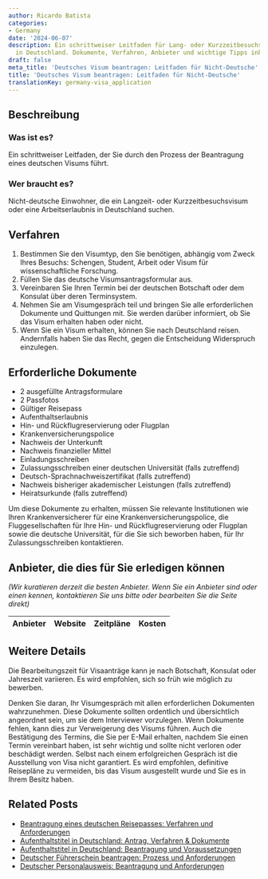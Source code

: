 ```yaml
---
author: Ricardo Batista
categories:
- Germany
date: '2024-06-07'
description: Ein schrittweiser Leitfaden für Lang- oder Kurzzeitbesuchsvisum, Arbeitserlaubnis
  in Deutschland. Dokumente, Verfahren, Anbieter und wichtige Tipps inklusive.
draft: false
meta_title: 'Deutsches Visum beantragen: Leitfaden für Nicht-Deutsche'
title: 'Deutsches Visum beantragen: Leitfaden für Nicht-Deutsche'
translationKey: germany-visa_application
---
```



## Beschreibung
### Was ist es?
Ein schrittweiser Leitfaden, der Sie durch den Prozess der Beantragung eines deutschen Visums führt.

### Wer braucht es?
Nicht-deutsche Einwohner, die ein Langzeit- oder Kurzzeitbesuchsvisum oder eine Arbeitserlaubnis in Deutschland suchen.

## Verfahren
1. Bestimmen Sie den Visumtyp, den Sie benötigen, abhängig vom Zweck Ihres Besuchs: Schengen, Student, Arbeit oder Visum für wissenschaftliche Forschung.
2. Füllen Sie das deutsche Visumsantragsformular aus.
3. Vereinbaren Sie Ihren Termin bei der deutschen Botschaft oder dem Konsulat über deren Terminsystem.
4. Nehmen Sie am Visumgespräch teil und bringen Sie alle erforderlichen Dokumente und Quittungen mit. Sie werden darüber informiert, ob Sie das Visum erhalten haben oder nicht.
5. Wenn Sie ein Visum erhalten, können Sie nach Deutschland reisen. Andernfalls haben Sie das Recht, gegen die Entscheidung Widerspruch einzulegen.

## Erforderliche Dokumente
- 2 ausgefüllte Antragsformulare
- 2 Passfotos
- Gültiger Reisepass
- Aufenthaltserlaubnis
- Hin- und Rückflugreservierung oder Flugplan
- Krankenversicherungspolice
- Nachweis der Unterkunft
- Nachweis finanzieller Mittel
- Einladungsschreiben
- Zulassungsschreiben einer deutschen Universität (falls zutreffend)
- Deutsch-Sprachnachweiszertifikat (falls zutreffend)
- Nachweis bisheriger akademischer Leistungen (falls zutreffend)
- Heiratsurkunde (falls zutreffend)

Um diese Dokumente zu erhalten, müssen Sie relevante Institutionen wie Ihren Krankenversicherer für eine Krankenversicherungspolice, die Fluggesellschaften für Ihre Hin- und Rückflugreservierung oder Flugplan sowie die deutsche Universität, für die Sie sich beworben haben, für Ihr Zulassungsschreiben kontaktieren.

## Anbieter, die dies für Sie erledigen können

_(Wir kuratieren derzeit die besten Anbieter. Wenn Sie ein Anbieter sind oder einen kennen, kontaktieren Sie uns bitte oder bearbeiten Sie die Seite direkt)_

| Anbieter | Website | Zeitpläne | Kosten |
| --------------- | --------------- | :-------------: | :-------------: |

## Weitere Details
Die Bearbeitungszeit für Visaanträge kann je nach Botschaft, Konsulat oder Jahreszeit variieren. Es wird empfohlen, sich so früh wie möglich zu bewerben.

Denken Sie daran, Ihr Visumgespräch mit allen erforderlichen Dokumenten wahrzunehmen. Diese Dokumente sollten ordentlich und übersichtlich angeordnet sein, um sie dem Interviewer vorzulegen. Wenn Dokumente fehlen, kann dies zur Verweigerung des Visums führen. Auch die Bestätigung des Termins, die Sie per E-Mail erhalten, nachdem Sie einen Termin vereinbart haben, ist sehr wichtig und sollte nicht verloren oder beschädigt werden. Selbst nach einem erfolgreichen Gespräch ist die Ausstellung von Visa nicht garantiert. Es wird empfohlen, definitive Reisepläne zu vermeiden, bis das Visum ausgestellt wurde und Sie es in Ihrem Besitz haben.


## Related Posts

- [Beantragung eines deutschen Reisepasses: Verfahren und Anforderungen](https://tramitit.com/de/guides/germany/beantragung_eines_reisepasses/)
- [Aufenthaltstitel in Deutschland: Antrag, Verfahren & Dokumente](https://tramitit.com/de/guides/germany/beantragung_eines_aufenthaltstitels/)
- [Aufenthaltstitel in Deutschland: Beantragung und Voraussetzungen](https://tramitit.com/de/guides/germany/aufenthaltserlaubnis_beantragen/)
- [Deutscher Führerschein beantragen: Prozess und Anforderungen](https://tramitit.com/de/guides/germany/beantragung_eines_fuhrerscheins/)
- [Deutscher Personalausweis: Beantragung und Anforderungen](https://tramitit.com/de/guides/germany/beantragung_eines_personalausweises/)